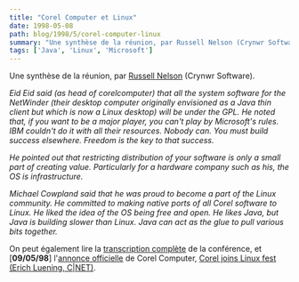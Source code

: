 ```yaml
---
title: "Corel Computer et Linux"
date: 1998-05-08
path: blog/1998/5/corel-computer-linux
summary: "Une synthèse de la réunion, par Russell Nelson (Crynwr Software)."
tags: ['Java', 'Linux', 'Microsoft']
---
```


<P>
Une synthèse de la réunion, par <A HREF="http://www.crynwr.com/">Russell Nelson</A> (Crynwr Software).
</P>

<EM>
<P>
Eid Eid said (as head of corelcomputer) that all the system software for
the NetWinder (their desktop computer originally envisioned as a Java thin
client but which is now a Linux desktop) will be under the GPL. He noted
that, if you want to be a major player, you can't play by Microsoft's
rules. IBM couldn't do it with all their resources. Nobody can. You must
build success elsewhere.  Freedom is the key to that success.
</P>

<P>
He pointed out that restricting distribution of your software is only a
small part of creating value.  Particularly for a hardware company such
as his, the OS is infrastructure.
</P>

<P>
Michael Cowpland said that he was proud to become a part of the Linux
community. He committed to making native ports of all Corel software to
Linux. He liked the idea of the OS being free and open. He likes Java,
but Java is building slower than Linux. Java can act as the glue to pull
various bits together.
</P>
</EM>
<P>
On peut également lire la <A HREF="http://linux.mit.edu/cgi-bin/corel.cgi">transcription
complète</A> de la conférence, et [<B>09/05/98</B>] l'<A HREF="http://www.corelcomputer.com/products/announcement.htm">annonce
officielle</A> de Corel Computer, <A HREF="http://www.news.com/News/Item/0,4,21929,00.html">Corel joins Linux
fest (Erich Luening, C|NET)</A>.
</P>


